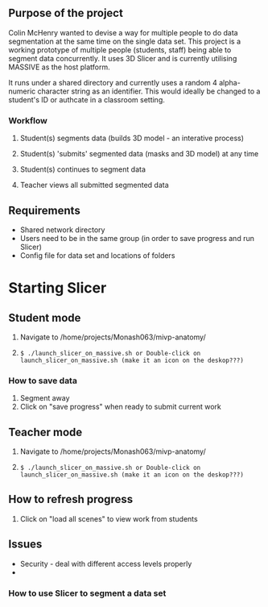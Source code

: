## Purpose of the project

Colin McHenry wanted to devise a way for multiple people to do data segmentation at the same time on the single data set. This project is a working prototype of multiple people (students, staff) being able to segment data concurrently. It uses 3D Slicer and is currently utilising MASSIVE as the host platform. 

It runs under a shared directory and currently uses a random 4 alpha-numeric character string as an identifier. This would ideally be changed to a student's ID or authcate in a classroom setting.

### Workflow
1. Student(s) segments data (builds 3D model - an interative process)
2. Student(s) 'submits' segmented data (masks and 3D model) at any time
3. Student(s) continues to segment data

1. Teacher views all submitted segmented data

## Requirements
- Shared network directory 
- Users need to be in the same group (in order to save progress and run Slicer)
- Config file for data set and locations of folders


# Starting Slicer
## Student mode

1. Navigate to /home/projects/Monash063/mivp-anatomy/
2.     $ ./launch_slicer_on_massive.sh or Double-click on launch_slicer_on_massive.sh (make it an icon on the deskop???)

### How to save data

1. Segment away
2. Click on "save progress" when ready to submit current work


## Teacher mode


1. Navigate to /home/projects/Monash063/mivp-anatomy/
2.     $ ./launch_slicer_on_massive.sh or Double-click on launch_slicer_on_massive.sh (make it an icon on the deskop???)


## How to refresh progress

1. Click on "load all scenes" to view work from students


## Issues
- Security - deal with different access levels properly
- 



### How to use Slicer to segment a data set





